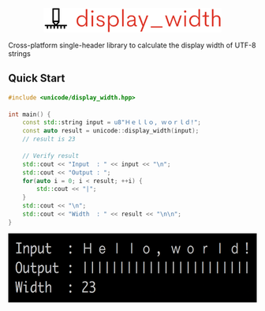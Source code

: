 <p align="center">
  <img height="50" src="img/logo.png" alt="display_width"/>
</p>

Cross-platform single-header library to calculate the display width of UTF-8 strings

## Quick Start

```cpp
#include <unicode/display_width.hpp>

int main() {
    const std::string input = u8"Ｈｅｌｌｏ, ｗｏｒｌｄ!";
    const auto result = unicode::display_width(input);
    // result is 23
    
    // Verify result
    std::cout << "Input  : " << input << "\n";
    std::cout << "Output : ";
    for(auto i = 0; i < result; ++i) {
        std::cout << "|";
    }
    std::cout << "\n"; 
    std::cout << "Width  : " << result << "\n\n";
}
```

<p>
  <img height=140 src="img/hello_world.png" alt="hello_world"/>
</p>
